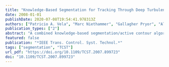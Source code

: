 ```yaml
---
title: "Knowledge-Based Segmentation for Tracking Through Deep Turbulence"
date: 2008-01-01
publishDate: 2020-07-08T19:54:41.978313Z
authors: ["Patricio A. Vela", "Marc Niethammer", "Gallagher Pryor", "Allen R. Tannenbaum", "Robert Butts", "Donald Washburn"]
publication_types: ["2"]
abstract: "A combined knowledge-based segmentation/active contour algorithm is used for target tracking through turbulence. The algorithm utilizes Bayesian modeling for segmentation of noisy imagery obtained through longrange, laser imaging of a distance target, and active contours for tip tracking. The algorithm demonstrates improved target tracking performance when compared to weighted centroiding. Open-loop and closed-loop comparisons of the algorithms using simulated imagery validate the hypothesis."
featured: false
publication: "*IEEE Trans. Control. Syst. Technol.*"
tags: ["segmentation", "TCST"]
url_pdf: "https://doi.org/10.1109/TCST.2007.899723"
doi: "10.1109/TCST.2007.899723"
---
```


